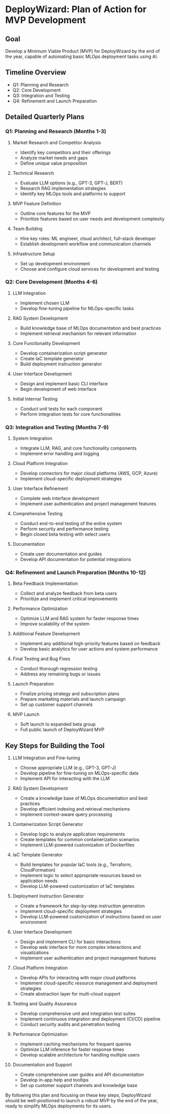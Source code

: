 # DeployWizard: Plan of Action for MVP Development

## Goal
Develop a Minimum Viable Product (MVP) for DeployWizard by the end of the year, capable of automating basic MLOps deployment tasks using AI.

## Timeline Overview
- Q1: Planning and Research
- Q2: Core Development
- Q3: Integration and Testing
- Q4: Refinement and Launch Preparation

## Detailed Quarterly Plans

### Q1: Planning and Research (Months 1-3)

1. Market Research and Competitor Analysis
   - Identify key competitors and their offerings
   - Analyze market needs and gaps
   - Define unique value proposition

2. Technical Research
   - Evaluate LLM options (e.g., GPT-3, GPT-J, BERT)
   - Research RAG implementation strategies
   - Identify key MLOps tools and platforms to support

3. MVP Feature Definition
   - Outline core features for the MVP
   - Prioritize features based on user needs and development complexity

4. Team Building
   - Hire key roles: ML engineer, cloud architect, full-stack developer
   - Establish development workflow and communication channels

5. Infrastructure Setup
   - Set up development environment
   - Choose and configure cloud services for development and testing

### Q2: Core Development (Months 4-6)

1. LLM Integration
   - Implement chosen LLM
   - Develop fine-tuning pipeline for MLOps-specific tasks

2. RAG System Development
   - Build knowledge base of MLOps documentation and best practices
   - Implement retrieval mechanism for relevant information

3. Core Functionality Development
   - Develop containerization script generator
   - Create IaC template generator
   - Build deployment instruction generator

4. User Interface Development
   - Design and implement basic CLI interface
   - Begin development of web interface

5. Initial Internal Testing
   - Conduct unit tests for each component
   - Perform integration tests for core functionalities

### Q3: Integration and Testing (Months 7-9)

1. System Integration
   - Integrate LLM, RAG, and core functionality components
   - Implement error handling and logging

2. Cloud Platform Integration
   - Develop connectors for major cloud platforms (AWS, GCP, Azure)
   - Implement cloud-specific deployment strategies

3. User Interface Refinement
   - Complete web interface development
   - Implement user authentication and project management features

4. Comprehensive Testing
   - Conduct end-to-end testing of the entire system
   - Perform security and performance testing
   - Begin closed beta testing with select users

5. Documentation
   - Create user documentation and guides
   - Develop API documentation for potential integrations

### Q4: Refinement and Launch Preparation (Months 10-12)

1. Beta Feedback Implementation
   - Collect and analyze feedback from beta users
   - Prioritize and implement critical improvements

2. Performance Optimization
   - Optimize LLM and RAG system for faster response times
   - Improve scalability of the system

3. Additional Feature Development
   - Implement any additional high-priority features based on feedback
   - Develop basic analytics for user actions and system performance

4. Final Testing and Bug Fixes
   - Conduct thorough regression testing
   - Address any remaining bugs or issues

5. Launch Preparation
   - Finalize pricing strategy and subscription plans
   - Prepare marketing materials and launch campaign
   - Set up customer support channels

6. MVP Launch
   - Soft launch to expanded beta group
   - Full public launch of DeployWizard MVP

## Key Steps for Building the Tool

1. LLM Integration and Fine-tuning
   - Choose appropriate LLM (e.g., GPT-3, GPT-J)
   - Develop pipeline for fine-tuning on MLOps-specific data
   - Implement API for interacting with the LLM

2. RAG System Development
   - Create a knowledge base of MLOps documentation and best practices
   - Develop efficient indexing and retrieval mechanisms
   - Implement context-aware query processing

3. Containerization Script Generator
   - Develop logic to analyze application requirements
   - Create templates for common containerization scenarios
   - Implement LLM-powered customization of Dockerfiles

4. IaC Template Generator
   - Build templates for popular IaC tools (e.g., Terraform, CloudFormation)
   - Implement logic to select appropriate resources based on application needs
   - Develop LLM-powered customization of IaC templates

5. Deployment Instruction Generator
   - Create a framework for step-by-step instruction generation
   - Implement cloud-specific deployment strategies
   - Develop LLM-powered customization of instructions based on user environment

6. User Interface Development
   - Design and implement CLI for basic interactions
   - Develop web interface for more complex interactions and visualizations
   - Implement user authentication and project management features

7. Cloud Platform Integration
   - Develop APIs for interacting with major cloud platforms
   - Implement cloud-specific resource management and deployment strategies
   - Create abstraction layer for multi-cloud support

8. Testing and Quality Assurance
   - Develop comprehensive unit and integration test suites
   - Implement continuous integration and deployment (CI/CD) pipeline
   - Conduct security audits and penetration testing

9. Performance Optimization
   - Implement caching mechanisms for frequent queries
   - Optimize LLM inference for faster response times
   - Develop scalable architecture for handling multiple users

10. Documentation and Support
    - Create comprehensive user guides and API documentation
    - Develop in-app help and tooltips
    - Set up customer support channels and knowledge base

By following this plan and focusing on these key steps, DeployWizard should be well-positioned to launch a robust MVP by the end of the year, ready to simplify MLOps deployments for its users.
